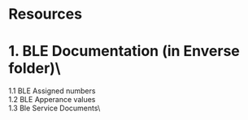 # Resources

# 1. BLE Documentation (in Enverse folder)\
1.1 BLE Assigned numbers\
1.2 BLE Apperance values\
1.3 Ble Service Documents\